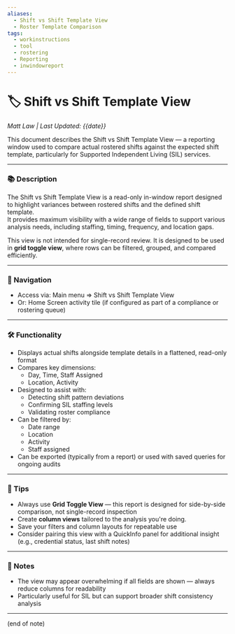 ```yaml
---
aliases:
  - Shift vs Shift Template View
  - Roster Template Comparison
tags:
  - workinstructions
  - tool
  - rostering
  - Reporting
  - inwindowreport
---
```


# 🏷️ Shift vs Shift Template View

*Matt Law | Last Updated: {{date}}*

This document describes the Shift vs Shift Template View — a reporting window used to compare actual rostered shifts against the expected shift template, particularly for Supported Independent Living (SIL) services.

---

### 📚 Description
The Shift vs Shift Template View is a read-only in-window report designed to highlight variances between rostered shifts and the defined shift template.  
It provides maximum visibility with a wide range of fields to support various analysis needs, including staffing, timing, frequency, and location gaps.

This view is not intended for single-record review. It is designed to be used in **grid toggle view**, where rows can be filtered, grouped, and compared efficiently.

---

### 🧭 Navigation
- Access via: Main menu => Shift vs Shift Template View
- Or: Home Screen activity tile (if configured as part of a compliance or rostering queue)

---

### 🛠️ Functionality
- Displays actual shifts alongside template details in a flattened, read-only format
- Compares key dimensions:
  - Day, Time, Staff Assigned
  - Location, Activity
- Designed to assist with:
  - Detecting shift pattern deviations
  - Confirming SIL staffing levels
  - Validating roster compliance
- Can be filtered by:
  - Date range
  - Location
  - Activity
  - Staff assigned
- Can be exported (typically from a report) or used with saved queries for ongoing audits

---

### 🎯 Tips
- Always use **Grid Toggle View** — this report is designed for side-by-side comparison, not single-record inspection
- Create **column views** tailored to the analysis you're doing.
- Save your filters and column layouts for repeatable use
- Consider pairing this view with a QuickInfo panel for additional insight (e.g., credential status, last shift notes)

---

### 📝 Notes
- The view may appear overwhelming if all fields are shown — always reduce columns for readability
- Particularly useful for SIL but can support broader shift consistency analysis

---
(end of note)
